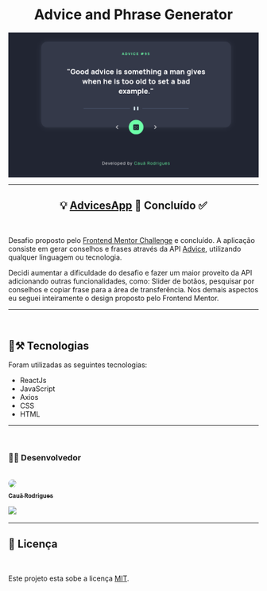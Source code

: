 <h1 align="center">Advice and Phrase Generator</h1>

<img src='./.github/banner.png' align="center" />

<div align="center">

</div>

---

<h2 align="center">💡 <a href="https://coach-app.netlify.app/" target="_blank">AdvicesApp</a> 🚀 Concluído ✅ </h2>

<br/>

Desafio proposto pelo [Frontend Mentor Challenge](https://www.frontendmentor.io/challenges/advice-generator-app-QdUG-13db) e concluído. A aplicação consiste em gerar conselhos e frases através da API [Advice](https://api.adviceslip.com/), utilizando qualquer linguagem ou tecnologia. <br/>

Decidi aumentar a dificuldade do desafio e fazer um maior proveito da API adicionando outras funcionalidades, como: Slider de botãos, pesquisar por conselhos e copiar frase para a área de transferência. Nos demais aspectos eu seguei inteiramente o design proposto pelo Frontend Mentor.

---
<br/>

## 🔧⚒️ Tecnologias

Foram utilizadas as seguintes tecnologias:
- ReactJs
- JavaScript
- Axios
- CSS
- HTML

---
<br />

### 🧑‍💻 Desenvolvedor
<br/>

<a href="https://github.com/CauaRodrigues" target="_blank">
<img src="https://github.com/CauaRodrigues.png" style="border-radius: 50%;" width="150px" />
<br/>
<sub><b>Cauã Rodrigues</b></sub>
</a>

<br/>

<a href="https://www.linkedin.com/in/cauaassis/" target="blank"><img src="https://img.shields.io/badge/-LinkedIn-%230077B5?style=for-the-badge&logo=linkedin&logoColor=white" target="_blank"></a>

---
## 📝 Licença
<br/>

Este projeto esta sobe a licença [MIT](License.md).